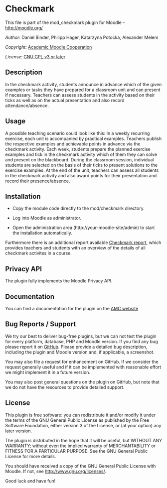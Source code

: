 Checkmark
================

This file is part of the mod_checkmark plugin for Moodle - <http://moodle.org/>

*Author:*    Daniel Binder, Philipp Hager, Katarzyna Potocka, Alexander Melem

*Copyright:* [Academic Moodle Cooperation](http://www.academic-moodle-cooperation.org)

*License:*   [GNU GPL v3 or later](http://www.gnu.org/copyleft/gpl.html)


Description
-----------

In the checkmark activity, students announce in advance which of the given examples or tasks they have prepared for a classroom unit and can present if necessary. Teachers can assess students in the activity based on their ticks as well as on the actual presentation and also record attendance/absence.


Usage
-------

A possible teaching scenario could look like this: In a weekly recurring exercise, each unit is accompanied by practical examples. Teachers publish the respective examples and achievable points in advance via the checkmark activity. Each week, students prepare the planned exercise examples and tick in the checkmark activity which of them they can solve and present on the blackboard. During the classroom session, individual students are selected on the basis of their ticks to present solutions to the exercise examples. At the end of the unit, teachers can assess all students in the checkmark activity and also award points for their presentation and record their presence/absence.


Installation
------------

* Copy the module code directly to the mod/checkmark directory.

* Log into Moodle as administrator.

* Open the administration area (http://your-moodle-site/admin) to start the installation
  automatically.

Furthermore there is an additional report available [Checkmark report](https://moodle.org/plugins/local_checkmarkreport), which provides teachers and students with an overview of the details of all checkmark activites in a course.


Privacy API
-------------

The plugin fully implements the Moodle Privacy API.


Documentation
-------------

You can find a documentation for the plugin on the [AMC website](https://academic-moodle-cooperation.org/mod_checkmark/)


Bug Reports / Support
---------------------

We try our best to deliver bug-free plugins, but we can not test the plugin for every platform,
database, PHP and Moodle version. If you find any bug please report it on
[GitHub](https://github.com/academic-moodle-cooperation/moodle-mod_checkmark/issues). Please
provide a detailed bug description, including the plugin and Moodle version and, if applicable, a
screenshot.

You may also file a request for enhancement on GitHub. If we consider the request generally useful
and if it can be implemented with reasonable effort we might implement it in a future version.

You may also post general questions on the plugin on GitHub, but note that we do not have the
resources to provide detailed support.


License
-------

This plugin is free software: you can redistribute it and/or modify it under the terms of the GNU
General Public License as published by the Free Software Foundation, either version 3 of the
License, or (at your option) any later version.

The plugin is distributed in the hope that it will be useful, but WITHOUT ANY WARRANTY; without
even the implied warranty of MERCHANTABILITY or FITNESS FOR A PARTICULAR PURPOSE. See the GNU
General Public License for more details.

You should have received a copy of the GNU General Public License with Moodle. If not, see
<http://www.gnu.org/licenses/>.


Good luck and have fun!
